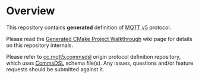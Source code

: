 # Overview
This repository contains **generated** definition of 
[MQTT v5](http://docs.oasis-open.org/mqtt/mqtt/v5.0/cs02/mqtt-v5.0-cs02.html)
protocol. 

Please read the
[Generated CMake Project Walkthrough](https://github.com/arobenko/commsdsl/wiki/Generated-CMake-Project-Walkthrough)
wiki page for details on this repository internals.

Please refer to [cc.mqtt5.commsdsl](https://github.com/arobenko/cc.mqtt5.commsdsl)
origin protocol definition repository, which uses
[CommsDSL](https://github.com/arobenko/CommsDSL-Specification) schema 
file(s). Any issues, questions and/or feature requests
should be submitted against it.
